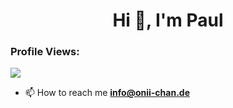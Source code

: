 <h1 align="center">Hi 👋, I'm Paul</h1>
<h3 align="center"></h3>

<p align="left"> 
<h3 align="left">Profile Views:</h3>
<img src='https://moe-counter.glitch.me/get/@bademeister9?theme=rule34'>
</p>

- 📫 How to reach me **info@onii-chan.de**



